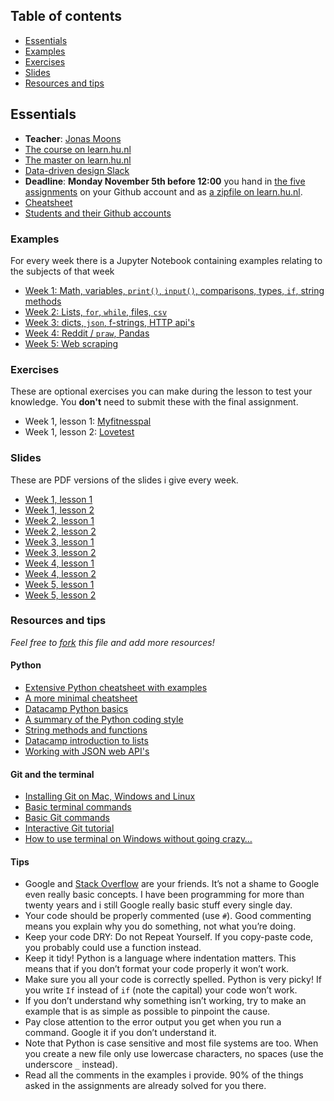 ## Table of contents
* [Essentials](#essentials)
* [Examples](#examples)
* [Exercises](#exercises)
* [Slides](#slides)
* [Resources and tips](#resources-and-tips)

## Essentials
* **Teacher**: [Jonas Moons](mailto:jonas.moons@hu.nl)
* [The course on learn.hu.nl](https://learn.hu.nl/course/view.php?id=802)
* [The master on learn.hu.nl](https://learn.hu.nl/course/index.php?categoryid=93)
* [Data-driven design Slack](https://datadrivendesign2018.slack.com/)
* **Deadline**: **Monday November 5th before 12:00** you hand in [the five assignments](https://learn.hu.nl/mod/book/view.php?id=41929&chapterid=3392) on your Github account and as [a zipfile on learn.hu.nl](https://learn.hu.nl/mod/assign/view.php?id=64659).
* [Cheatsheet](cheatsheet.md)
* [Students and their Github accounts](students.md)

### Examples
For every week there is a Jupyter Notebook containing examples relating to the subjects of that week
* [Week 1: Math, variables, `print()`, `input()`, comparisons, types, `if`, string methods](examples/examples-1.ipynb)
* [Week 2: Lists, `for`, `while`, files, `csv`](examples/examples-2.ipynb)
* [Week 3: dicts, `json`, f-strings, HTTP api's](examples/examples-3.ipynb)
* [Week 4: Reddit / `praw`, Pandas](examples/examples-4.ipynb)
* [Week 5: Web scraping](examples/examples-5.ipynb)

### Exercises
These are optional exercises you can make during the lesson to test your knowledge. You **don't** need to submit these with the final assignment.
* Week 1, lesson 1: [Myfitnesspal](exercises/myfitnesspal.md)
* Week 1, lesson 2: [Lovetest](exercises/lovetest.md)

### Slides
These are PDF versions of the slides i give every week.
* [Week 1, lesson 1](slides/dsf-w1l1.pdf)
* [Week 1, lesson 2](slides/dsf-w1l2.pdf)
* [Week 2, lesson 1](slides/dsf-w2l1.pdf)
* [Week 2, lesson 2](slides/dsf-w2l2.pdf)
* [Week 3, lesson 1](slides/dsf-w3l1.pdf)
* [Week 3, lesson 2](slides/dsf-w3l2.pdf)
* [Week 4, lesson 1](slides/dsf-w4l1.pdf)
* [Week 4, lesson 2](slides/dsf-w4l2.pdf)
* [Week 5, lesson 1](slides/dsf-w5l1.pdf)
* [Week 5, lesson 2](slides/dsf-w5l2.pdf)

### Resources and tips
*Feel free to [fork](https://help.github.com/articles/fork-a-repo/) this file and add more resources!*

#### Python
* [Extensive Python cheatsheet with examples](https://github.com/wilfredinni/python-cheatsheet#python-basics)
* [A more minimal cheatsheet](https://learnxinyminutes.com/docs/python3/)
* [Datacamp Python basics](https://campus.datacamp.com/courses/intro-to-python-for-data-science/chapter-1-python-basics)
* [A summary of the Python coding style](https://development.robinwinslow.uk/2014/01/05/summary-of-python-code-style-conventions/)
* [String methods and functions](https://www.digitalocean.com/community/tutorials/an-introduction-to-string-functions-in-python-3)
* [Datacamp introduction to lists](https://campus.datacamp.com/courses/intro-to-python-for-data-science/)
* [Working with JSON web API's](https://www.dataquest.io/blog/python-api-tutorial/)

#### Git and the terminal
* [Installing Git on Mac, Windows and Linux](https://git-scm.com/book/en/v2/Getting-Started-Installing-Git)
* [Basic terminal commands](http://newsourcemedia.com/blog/basic-terminal-commands/)
* [Basic Git commands](https://confluence.atlassian.com/bitbucketserver/basic-git-commands-776639767.html)
* [Interactive Git tutorial](http://git.rocks/getting-started/)
* [How to use terminal on Windows without going crazy…](https://gist.github.com/jirutka/99d57c82fa8981f56fb5)

#### Tips
* Google and [Stack Overflow](https://stackoverflow.com/) are your friends. It’s not a shame to Google even really basic concepts. I have been programming for more than twenty years and i still Google really basic stuff every single day.
* Your code should be properly commented (use `#`). Good commenting means you explain why you do something, not what you’re doing.
* Keep your code DRY: Do not Repeat Yourself. If you copy-paste code, you probably could use a function instead.
* Keep it tidy! Python is a language where indentation matters. This means that if you don’t format your code properly it won’t work.
* Make sure you all your code is correctly spelled. Python is very picky! If you write `If` instead of `if` (note the capital) your code won’t work.
* If you don’t understand why something isn’t working, try to make an example that is as simple as possible to pinpoint the cause.
* Pay close attention to the error output you get when you run a command. Google it if you don’t understand it.
* Note that Python is case sensitive and most file systems are too. When you create a new file only use lowercase characters, no spaces (use the underscore `_` instead).
* Read all the comments in the examples i provide. 90% of the things asked in the assignments are already solved for you there.
